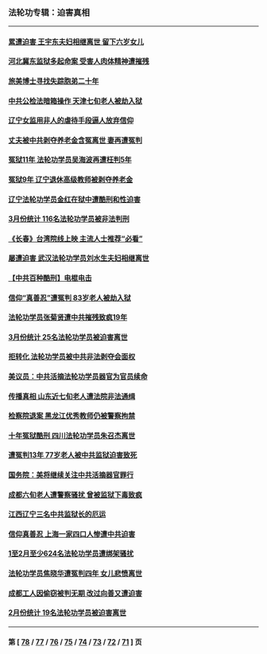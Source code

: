 ### 法轮功专辑：迫害真相
---
#### [累遭迫害 王宇东夫妇相继离世 留下六岁女儿](../../pages/nf4379/n13977555.md) 
#### [河北冀东监狱多起命案 受害人肉体精神遭摧残](../../pages/nf4379/n13976483.md) 
#### [旅美博士寻找失踪胞弟二十年](../../pages/nf4379/n13976318.md) 
#### [中共公检法暗箱操作 天津七旬老人被劫入狱](../../pages/nf4379/n13975097.md) 
#### [辽宁女监用非人的虐待手段逼人放弃信仰](../../pages/nf4379/n13972297.md) 
#### [丈夫被中共剥夺养老金含冤离世 妻再遭冤判](../../pages/nf4379/n13970514.md) 
#### [冤狱11年 法轮功学员吴海波再遭枉判5年](../../pages/nf4379/n13966760.md) 
#### [冤狱9年 辽宁退休高级教师被剥夺养老金](../../pages/nf4379/n13969844.md) 
#### [辽宁法轮功学员金红在狱中遭酷刑和性迫害](../../pages/nf4379/n13969049.md) 
#### [3月份统计 116名法轮功学员被非法判刑](../../pages/nf4379/n13967624.md) 
#### [《长春》台湾院线上映 主流人士推荐“必看”](../../pages/nf4379/n13967751.md) 
#### [屡遭迫害 武汉法轮功学员刘水生夫妇相继离世](../../pages/nf4379/n13965806.md) 
#### [【中共百种酷刑】电棍电击](../../pages/nf4379/n13964477.md) 
#### [信仰“真善忍”遭冤判 83岁老人被劫入狱](../../pages/nf4379/n13958286.md) 
#### [法轮功学员张菊贤遭中共摧残致疯19年](../../pages/nf4379/n13962633.md) 
#### [3月份统计 25名法轮功学员被迫害离世](../../pages/nf4379/n13963851.md) 
#### [拒转化 法轮功学员被中共非法剥夺会面权](../../pages/nf4379/n13961975.md) 
#### [美议员：中共活摘法轮功学员器官为官员续命](../../pages/nf4379/n13961550.md) 
#### [传播真相 山东近七旬老人遭法院非法通缉](../../pages/nf4379/n13961068.md) 
#### [检察院退案 黑龙江优秀教师仍被警察拘禁](../../pages/nf4379/n13960361.md) 
#### [十年冤狱酷刑 四川法轮功学员朱召杰离世](../../pages/nf4379/n13959794.md) 
#### [遭冤判13年 77岁老人被中共监狱迫害致死](../../pages/nf4379/n13953812.md) 
#### [国务院：美将继续关注中共活摘器官罪行](../../pages/nf4379/n13954656.md) 
#### [成都六旬老人遭警察骚扰 曾被监狱下毒致疯](../../pages/nf4379/n13952299.md) 
#### [江西辽宁三名中共监狱长的厄运](../../pages/nf4379/n13951740.md) 
#### [信仰真善忍 上海一家四口人惨遭中共迫害](../../pages/nf4379/n13950973.md) 
#### [1至2月至少624名法轮功学员遭绑架骚扰](../../pages/nf4379/n13950181.md) 
#### [法轮功学员焦晓华遭冤判四年 女儿悲愤离世](../../pages/nf4379/n13949614.md) 
#### [成都工人因偷窃被判无期 改过向善又遭迫害](../../pages/nf4379/n13948561.md) 
#### [2月份统计 19名法轮功学员被迫害离世](../../pages/nf4379/n13947335.md) 

---
#### 第 [ [78](./78.md) / [77](./77.md) / [76](./76.md) / [75](./75.md) / [74](./74.md) / [73](./73.md) / [72](./72.md) / [71](./71.md) ] 页
